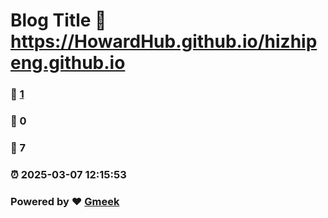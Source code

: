 # Blog Title :link: https://HowardHub.github.io/hizhipeng.github.io 
### :page_facing_up: [1](https://HowardHub.github.io/hizhipeng.github.io/tag.html) 
### :speech_balloon: 0 
### :hibiscus: 7 
### :alarm_clock: 2025-03-07 12:15:53 
### Powered by :heart: [Gmeek](https://github.com/Meekdai/Gmeek)
